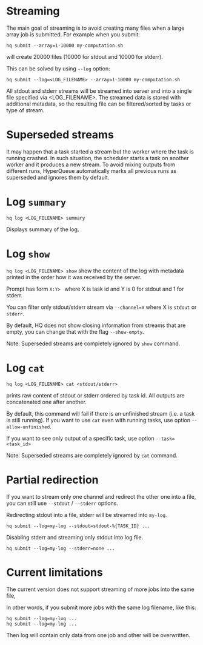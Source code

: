 # Streaming

The main goal of streaming is to avoid creating many files when a large array job is submitted. For example
when you submit:

``hq submit --array=1-10000 my-computation.sh``

will create 20000 files (10000 for stdout and 10000 for stderr).

This can be solved by using ``--log`` option:

``hq submit --log=<LOG_FILENAME> --array=1-10000 my-computation.sh``

All stdout and stderr streams will be streamed into server and into a single file specified via <LOG_FILENAME>.
The streamed data is stored with additional metadata, so the resulting file can be filtered/sorted by tasks or type of stream.

# Superseded streams

It may happen that a task started a stream but the worker where the task is running crashed.
In such situation, the scheduler starts a task on another worker and it produces a new stream.
To avoid mixing outputs from different runs, HyperQueue automatically marks all previous runs as superseded and ignores them by default.

# Log `summary`

``hq log <LOG_FILENAME> summary``

Displays summary of the log.


# Log `show`

``hq log <LOG_FILENAME> show`` show the content of the log with metadata printed in the order how it was received by the server.

Prompt has form ``X:Y> `` where X is task id and Y is 0 for stdout and 1 for stderr.

You can filter only stdout/stderr stream via ``--channel=X`` where X is ``stdout`` or ``stderr``.

By default, HQ does not show closing information from streams that are empty, you can change that with the flag ``--show-empty``.

Note: Superseded streams are completely ignored by ``show`` command.


# Log `cat`

``hq log <LOG_FILENAME> cat <stdout/stderr>``

prints raw content of stdout or stderr ordered by task id.
All outputs are concatenated one after another.

By default, this command will fail if there is an unfinished stream (i.e. a task is still running). If you want to use ``cat`` even with running tasks, use option ``--allow-unfinished``.

If you want to see only output of a specific task, use option ``--task=<task_id>``


Note: Superseded streams are completely ignored by ``cat`` command.

# Partial redirection

If you want to stream only one channel and redirect the other one into a file, you can still use ``--stdout`` / ``--stderr`` options.


Redirecting stdout into a file, stderr will be streamed into ``my-log``.

``hq submit --log=my-log --stdout=stdout-%{TASK_ID} ...``

Disabling stderr and streaming only stdout into log file.

``hq submit --log=my-log --stderr=none ...``


# Current limitations

The current version does not support streaming of more jobs into the same file,

In other words, if you submit more jobs with the same log filename, like this:

```
hq submit --log=my-log ...
hq submit --log=my-log ...
```

Then log will contain only data from one job and other will be overwritten.
